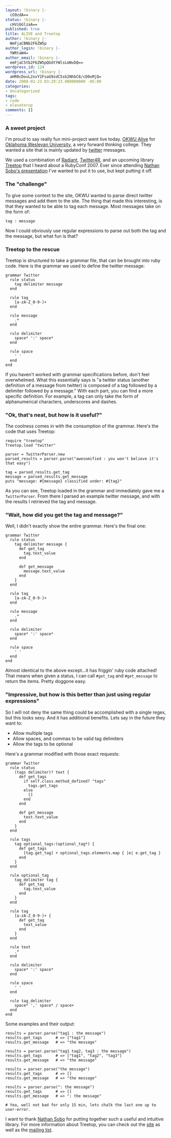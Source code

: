 ```yaml
---
layout: !binary |-
  cG9zdA==
status: !binary |-
  cHVibGlzaA==
published: true
title: ALIVE and Treetop
author: !binary |-
  WmFjaCBNb2F6ZW5p
author_login: !binary |-
  YWRtaW4=
author_email: !binary |-
  emFjaC5tb2F6ZW5pQGdtYWlsLmNvbQ==
wordpress_id: 124
wordpress_url: !binary |-
  aHR0cDovL2xvY2FsaG9zdC5sb2NhbC8/cD0xMjQ=
date: 2008-02-23 03:29:23.000000000 -05:00
categories:
- Uncategorized
tags:
- code
- elevatorup
comments: []
---
```

### A sweet project

I'm proud to say really fun mini-project went live today. [OKWU Alive](http://alive.okwu.edu/) for [Oklahoma Wesleyan University](http://www.okwu.edu/), a very forward thinking college. They wanted a site that is mainly updated by [twitter](http://twitter.com/) messages.

We used a combination of [Radiant](http://radiantcms.org/), [Twitter4R](http://twitter4r.rubyforge.org/), and an upcoming library [Treetop](http://treetop.rubyforge.org/) that I heard about a RubyConf 2007. Ever since attending [Nathan Sobo's presentation](http://rubyconf2007.confreaks.com/d1t1p5_treetop.html) I've wanted to put it to use, but kept putting it off.

### The "challenge"

To give some context to the site, OKWU wanted to parse direct twitter messages and add them to the site. The thing that made this interesting, is that they wanted to be able to tag each message. Most messages take on the form of:


    tag : message


Now I could obviously use regular expressions to parse out both the tag and the message, but what fun is that? 

### Treetop to the rescue

Treetop is structured to take a grammar file, that can be brought into ruby code. Here is the grammar we used to define the twitter message:


    grammar Twitter
      rule status
        tag delimiter message
      end
   
      rule tag
        [a-zA-Z_0-9-]+
      end
   
      rule message
        .*
      end
   
      rule delimiter
        space* ':' space*
      end
   
      rule space
        ' '
      end
    end


If you haven't worked with grammar specifications before, don't feel overwhelmed. What this essentially says is "a twitter status (another definition of a message from twitter) is composed of a tag followed by a delimiter followed by a message." With each part, you can find a more specific definition. For example, a tag can only take the form of alphanumerical characters, underscores and dashes.

### "Ok, that's neat, but how is it useful?"

The coolness comes in with the consumption of the grammar. Here's the code that uses Treetop:

    require "treetop"
    Treetop.load "twitter"
    
    parser = TwitterParser.new
    parsed_results = parser.parse("awesomified : you won't believe it's that easy")
    
    tag = parsed_results.get_tag
    message = parsed_results.get_message
    puts "message: #{message} classified under: #{tag}"


As you can see, Treetop loaded in the grammar and immediately gave me a `TwitterParser`. From there I parsed an example twitter message, and with the results I retrieved the tag and message.

### "Wait, how did you get the tag and message?"

Well, I didn't exactly show the entire grammar. Here's the final one:

    grammar Twitter
      rule status
        tag delimiter message {
          def get_tag
            tag.text_value
          end
   
          def get_message
            message.text_value
          end
        }
      end
   
      rule tag
        [a-zA-Z_0-9-]+
      end
   
      rule message
        .*
      end
   
      rule delimiter
        space* ':' space*
      end
   
      rule space
        ' '
      end
    end


Almost identical to the above except...it has friggin' ruby code attached! That means when given a status, I can call `#get_tag` and `#get_message` to return the items. Pretty doggone easy.

### "Impressive, but how is this better than just using regular expressions"

So I will not deny the same thing could be accomplished with a single regex, but this looks sexy. And it has additional benefits. Lets say in the future they want to:

* Allow multiple tags
* Allow spaces, and commas to be valid tag delimiters
* Allow the tags to be optional

Here's a grammar modified with those exact requests:

    grammar Twitter
      rule status
        (tags delimiter)? text {
          def get_tags
            if self.class.method_defined? "tags"
              tags.get_tags
            else
              []
            end
          end
  
          def get_message
            text.text_value
          end
        }
      end
  
      rule tags
        tag optional_tags:(optional_tag*) {
          def get_tags
            [tag.get_tag] + optional_tags.elements.map { |e| e.get_tag }
          end
        }
      end
  
      rule optional_tag
        tag_delimiter tag {
          def get_tag
            tag.text_value
          end
        }
      end
  
      rule tag
        [a-zA-Z_0-9-]+ {
          def get_tag
            text_value
          end
        }
      end
  
      rule text
        .*
      end
  
      rule delimiter
        space* ':' space*
      end
  
      rule space
        ' '
      end
  
      rule tag_delimiter
        space* ',' space* / space+
      end
    end


Some examples and their output:

    results = parser.parse("tag1 : the message")
    results.get_tags      # => ["tag1"]
    results.get_message   # => "the message"
    
    results = parser.parse("tag1 tag2, tag3 : the message")
    results.get_tags      # => ["tag1", "tag2", "tag3"]
    results.get_message   # => "the message"
    
    results = parser.parse("the message")
    results.get_tags      # => []
    results.get_message   # => "the message"
    
    results = parser.parse(": the message")
    results.get_tags      # => []
    results.get_message   # => ": the message"
    
    # Yea, well not bad for only 15 min, lets chalk the last one up to user-error.


I want to thank [Nathan Sobo](http://functionalform.blogspot.com/) for putting together such a useful and intuitive library. For more information about Treetop, you can check out the [site](http://treetop.rubyforge.org/) as well as the [mailing list](http://groups.google.com/group/treetop-dev).
